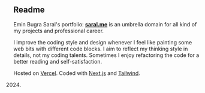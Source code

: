 ## Readme

Emin Bugra Saral's portfolio: **[saral.me](https://saral.me)** is an umbrella domain for all kind of my projects and professional career.

I improve the coding style and design whenever I feel like painting some web bits with different code blocks. I aim to reflect my thinking style in details, not my coding talents. Sometimes I enjoy refactoring the code for a better reading and self-satisfaction.
 
Hosted on [Vercel](https://vercel.com/). Coded with [Next.js](https://nextjs.org/) and [Tailwind](https://tailwindcss.com/).

2024.